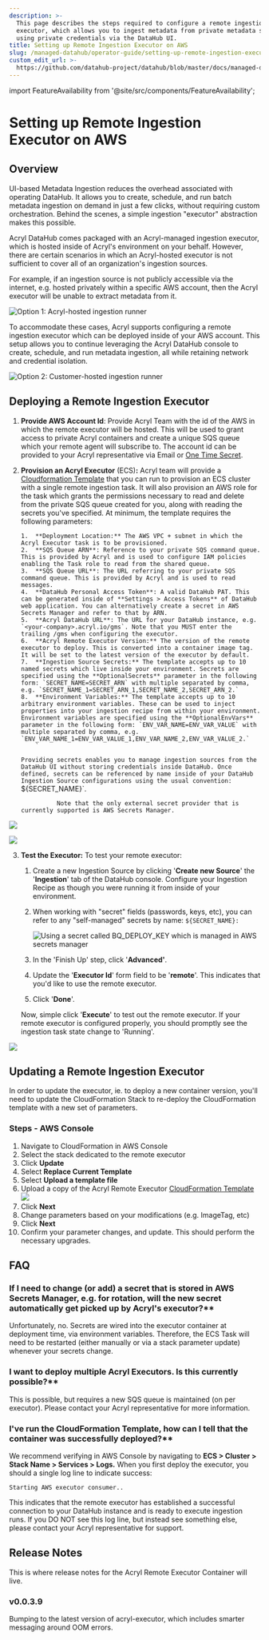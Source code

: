 ```yaml
---
description: >-
  This page describes the steps required to configure a remote ingestion
  executor, which allows you to ingest metadata from private metadata sources
  using private credentials via the DataHub UI.
title: Setting up Remote Ingestion Executor on AWS
slug: /managed-datahub/operator-guide/setting-up-remote-ingestion-executor-on-aws
custom_edit_url: >-
  https://github.com/datahub-project/datahub/blob/master/docs/managed-datahub/operator-guide/setting-up-remote-ingestion-executor-on-aws.md
---
```


import FeatureAvailability from '@site/src/components/FeatureAvailability';

# Setting up Remote Ingestion Executor on AWS

<FeatureAvailability saasOnly />

## Overview

UI-based Metadata Ingestion reduces the overhead associated with operating DataHub. It allows you to create, schedule, and run batch metadata ingestion on demand in just a few clicks, without requiring custom orchestration. Behind the scenes, a simple ingestion "executor" abstraction makes this possible.

Acryl DataHub comes packaged with an Acryl-managed ingestion executor, which is hosted inside of Acryl's environment on your behalf. However, there are certain scenarios in which an Acryl-hosted executor is not sufficient to cover all of an organization's ingestion sources.

For example, if an ingestion source is not publicly accessible via the internet, e.g. hosted privately within a specific AWS account, then the Acryl executor will be unable to extract metadata from it.

![Option 1: Acryl-hosted ingestion runner](<../../../../../../docs/managed-datahub/imgs/saas/image-(12).png>)

To accommodate these cases, Acryl supports configuring a remote ingestion executor which can be deployed inside of your AWS account. This setup allows you to continue leveraging the Acryl DataHub console to create, schedule, and run metadata ingestion, all while retaining network and credential isolation.

![Option 2: Customer-hosted ingestion runner](<../../../../../../docs/managed-datahub/imgs/saas/image-(6).png>)

## Deploying a Remote Ingestion Executor

1.  **Provide AWS Account Id**: Provide Acryl Team with the id of the AWS in which the remote executor will be hosted. This will be used to grant access to private Acryl containers and create a unique SQS queue which your remote agent will subscribe to. The account id can be provided to your Acryl representative via Email or [One Time Secret](https://onetimesecret.com/).

2.  **Provision an Acryl Executor** (ECS)**:** Acryl team will provide a [Cloudformation Template](https://github.com/acryldata/datahub-cloudformation/blob/master/Ingestion/templates/python.ecs.template.yaml) that you can run to provision an ECS cluster with a single remote ingestion task. It will also provision an AWS role for the task which grants the permissions necessary to read and delete from the private SQS queue created for you, along with reading the secrets you've specified. At minimum, the template requires the following parameters:

        1.  **Deployment Location:** The AWS VPC + subnet in which the Acryl Executor task is to be provisioned.
        2.  **SQS Queue ARN**: Reference to your private SQS command queue. This is provided by Acryl and is used to configure IAM policies enabling the Task role to read from the shared queue.
        3.  **SQS Queue URL**: The URL referring to your private SQS command queue. This is provided by Acryl and is used to read messages.
        4.  **DataHub Personal Access Token**: A valid DataHub PAT. This can be generated inside of **Settings > Access Tokens** of DataHub web application. You can alternatively create a secret in AWS Secrets Manager and refer to that by ARN.
        5.  **Acryl DataHub URL**: The URL for your DataHub instance, e.g. `<your-company>.acryl.io/gms`. Note that you MUST enter the trailing /gms when configuring the executor.
        6.  **Acryl Remote Executor Version:** The version of the remote executor to deploy. This is converted into a container image tag. It will be set to the latest version of the executor by default.
        7.  **Ingestion Source Secrets:** The template accepts up to 10 named secrets which live inside your environment. Secrets are specified using the **OptionalSecrets** parameter in the following form: `SECRET_NAME=SECRET_ARN` with multiple separated by comma, e.g. `SECRET_NAME_1=SECRET_ARN_1,SECRET_NAME_2,SECRET_ARN_2.`
        8.  **Environment Variables:** The template accepts up to 10 arbitrary environment variables. These can be used to inject properties into your ingestion recipe from within your environment. Environment variables are specified using the **OptionalEnvVars** parameter in the following form: `ENV_VAR_NAME=ENV_VAR_VALUE` with multiple separated by comma, e.g. `ENV_VAR_NAME_1=ENV_VAR_VALUE_1,ENV_VAR_NAME_2,ENV_VAR_VALUE_2.`
            `

    `Providing secrets enables you to manage ingestion sources from the DataHub UI without storing credentials inside DataHub. Once defined, secrets can be referenced by name inside of your DataHub Ingestion Source configurations using the usual convention: `${SECRET_NAME}`.

                  Note that the only external secret provider that is currently supported is AWS Secrets Manager.

![](../../../../../../docs/managed-datahub/imgs/saas/Screen-Shot-2023-01-19-at-5.12.47-PM.png)

![](../../../../../../docs/managed-datahub/imgs/saas/Screen-Shot-2023-01-19-at-5.12.56-PM.png)

3.  **Test the Executor:** To test your remote executor:

    1. Create a new Ingestion Source by clicking '**Create new Source**' the '**Ingestion**' tab of the DataHub console. Configure your Ingestion Recipe as though you were running it from inside of your environment.
    2. When working with "secret" fields (passwords, keys, etc), you can refer to any "self-managed" secrets by name: `${SECRET_NAME}:`

       ![Using a secret called BQ_DEPLOY_KEY which is managed in AWS secrets manager](../../../../../../docs/managed-datahub/imgs/saas/Screen-Shot-2023-01-19-at-4.16.52-PM.png)

    3. In the 'Finish Up' step, click '**Advanced'**.
    4. Update the '**Executor Id**' form field to be '**remote**'. This indicates that you'd like to use the remote executor.
    5. Click '**Done**'.

    Now, simple click '**Execute**' to test out the remote executor. If your remote executor is configured properly, you should promptly see the ingestion task state change to 'Running'.

![](../../../../../../docs/managed-datahub/imgs/saas/Screen-Shot-2022-03-07-at-10.23.31-AM.png)

## Updating a Remote Ingestion Executor

In order to update the executor, ie. to deploy a new container version, you'll need to update the CloudFormation Stack to re-deploy the CloudFormation template with a new set of parameters.

### Steps - AWS Console

1. Navigate to CloudFormation in AWS Console
2. Select the stack dedicated to the remote executor
3. Click **Update**
4. Select **Replace Current Template**
5. Select **Upload a template file**
6. Upload a copy of the Acryl Remote Executor [CloudFormation Template](https://raw.githubusercontent.com/acryldata/datahub-cloudformation/master/Ingestion/templates/python.ecs.template.yaml)
   ![](../../../../../../docs/managed-datahub/imgs/saas/Screen-Shot-2023-01-19-at-4.23.32-PM.png)
7. Click **Next**
8. Change parameters based on your modifications (e.g. ImageTag, etc)
9. Click **Next**
10. Confirm your parameter changes, and update. This should perform the necessary upgrades.

## FAQ

### If I need to change (or add) a secret that is stored in AWS Secrets Manager, e.g. for rotation, will the new secret automatically get picked up by Acryl's executor?\*\*

Unfortunately, no. Secrets are wired into the executor container at deployment time, via environment variables. Therefore, the ECS Task will need to be restarted (either manually or via a stack parameter update) whenever your secrets change.

### I want to deploy multiple Acryl Executors. Is this currently possible?\*\*

This is possible, but requires a new SQS queue is maintained (on per executor). Please contact your Acryl representative for more information.

### I've run the CloudFormation Template, how can I tell that the container was successfully deployed?\*\*

We recommend verifying in AWS Console by navigating to **ECS > Cluster > Stack Name > Services > Logs.**
When you first deploy the executor, you should a single log line to indicate success:

```
Starting AWS executor consumer..
```

This indicates that the remote executor has established a successful connection to your DataHub instance and is ready to execute ingestion runs.
If you DO NOT see this log line, but instead see something else, please contact your Acryl representative for support.

## Release Notes

This is where release notes for the Acryl Remote Executor Container will live.

### v0.0.3.9

Bumping to the latest version of acryl-executor, which includes smarter messaging around OOM errors.
